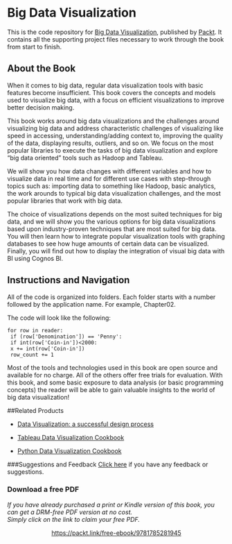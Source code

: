 


# Big Data Visualization

This is the code repository for [Big Data Visualization](https://www.packtpub.com/big-data-and-business-intelligence/big-data-visualization?utm_source=github&utm_medium=repository&utm_campaign=9781785281945), published by [Packt](https://www.packtpub.com/?utm_source=github). It contains all the supporting project files necessary to work through the book from start to finish.

## About the Book
When it comes to big data, regular data visualization tools with basic features become insufficient. This book covers the concepts and models used to visualize big data, with a focus on efficient visualizations to improve better decision making.

This book works around big data visualizations and the challenges around visualizing big data and address characteristic challenges of visualizing like speed in accessing, understanding/adding context to, improving the quality of the data, displaying results, outliers, and so on. We focus on the most popular libraries to execute the tasks of big data visualization and explore “big data oriented” tools such as Hadoop and Tableau.

We will show you how data changes with different variables and how to visualize data in real time and for different use cases with step-through topics such as: importing data to something like Hadoop, basic analytics, the work arounds to typical big data visualization challenges, and the most popular libraries that work with big data.

The choice of visualizations depends on the most suited techniques for big data, and we will show you the various options for big data visualizations based upon industry-proven techniques that are most suited for big data. You will then learn how to integrate popular visualization tools with graphing databases to see how huge amounts of certain data can be visualized. Finally, you will find out how to display the integration of visual big data with BI using Cognos BI.

## Instructions and Navigation
All of the code is organized into folders. Each folder starts with a number followed by the application name. For example, Chapter02.

The code will look like the following:
```
for row in reader:
 if (row['Denomination']) == 'Penny':
 if int(row['Coin-in'])<2000:
 x += int(row['Coin-in'])
 row_count += 1
```

Most of the tools and technologies used in this book are open source and available for no
charge. All of the others offer free trials for evaluation. With this book, and some basic
exposure to data analysis (or basic programming concepts) the reader will be able to gain
valuable insights to the world of big data visualization!


##Related Products
* [Data Visualization: a successful design process](https://www.packtpub.com/big-data-and-business-intelligence/data-visualization-successful-design-process?utm_source=github&utm_medium=repository&utm_campaign=9781849693462)

* [Tableau Data Visualization Cookbook](https://www.packtpub.com/big-data-and-business-intelligence/tableau-data-visualization-cookbook?utm_source=github&utm_medium=repository&utm_campaign=9781849689786)

* [Python Data Visualization Cookbook](https://www.packtpub.com/big-data-and-business-intelligence/python-data-visualization-cookbook?utm_source=github&utm_medium=repository&utm_campaign=9781782163367)

###Suggestions and Feedback
[Click here](https://docs.google.com/forms/d/e/1FAIpQLSe5qwunkGf6PUvzPirPDtuy1Du5Rlzew23UBp2S-P3wB-GcwQ/viewform) if you have any feedback or suggestions.
### Download a free PDF

 <i>If you have already purchased a print or Kindle version of this book, you can get a DRM-free PDF version at no cost.<br>Simply click on the link to claim your free PDF.</i>
<p align="center"> <a href="https://packt.link/free-ebook/9781785281945">https://packt.link/free-ebook/9781785281945 </a> </p>